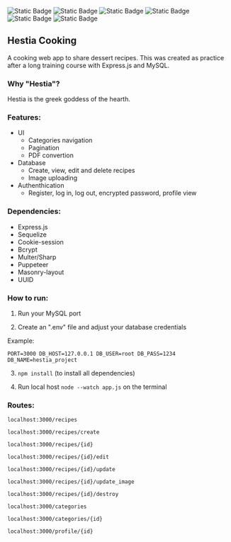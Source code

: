 ![Static Badge](https://img.shields.io/badge/ejs-%5E3.1.10-darksalmon?style=for-the-badge&logo=ejs)
![Static Badge](https://img.shields.io/badge/express-%5E4.21.2-darkseagreen?style=for-the-badge&logo=express)
![Static Badge](https://img.shields.io/badge/mysql2-%5E3.9.7-steelblue?style=for-the-badge&logo=mysql&logoColor=lightblue)
![Static Badge](https://img.shields.io/badge/sequelize-%5E6.37.5-68aba6?style=for-the-badge&logo=sequelize)
![Static Badge](https://img.shields.io/badge/puppeteer-%5E24.2.1-palevioletred?style=for-the-badge&logo=puppeteer)
![Static Badge](https://img.shields.io/badge/uuid-%5E11.1.0-mediumslateblue?style=for-the-badge)

## Hestia Cooking

A cooking web app to share dessert recipes.
This was created as practice after a long training course with Express.js and MySQL.

### Why "Hestia"?

Hestia is the greek goddess of the hearth.

### Features:

- UI
    - Categories navigation
    - Pagination
    - PDF convertion
- Database
    - Create, view, edit and delete recipes
    - Image uploading
- Authenthication
    - Register, log in, log out, encrypted password, profile view

### Dependencies:

- Express.js
- Sequelize
- Cookie-session
- Bcrypt
- Multer/Sharp
- Puppeteer
- Masonry-layout
- UUID

### How to run:
1. Run your MySQL port

2. Create an ".env" file and adjust your database credentials

Example:

`PORT=3000
DB_HOST=127.0.0.1
DB_USER=root
DB_PASS=1234
DB_NAME=hestia_project`

3. `npm install` (to install all dependencies)

4. Run local host `node --watch app.js` on the terminal

### Routes:

`localhost:3000/recipes`

`localhost:3000/recipes/create`

`localhost:3000/recipes/{id}`

`localhost:3000/recipes/{id}/edit`

`localhost:3000/recipes/{id}/update`

`localhost:3000/recipes/{id}/update_image`

`localhost:3000/recipes/{id}/destroy`

`localhost:3000/categories`

`localhost:3000/categories/{id}`

`localhost:3000/profile/{id}`
